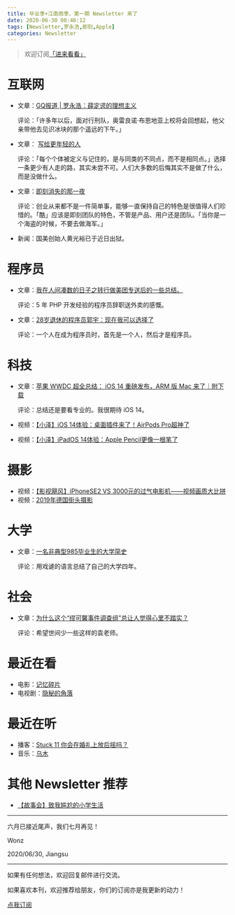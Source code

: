 ```yaml
---
title: 毕业季+江南雨季，第一期 Newsletter 来了
date: 2020-06-30 08:46:12
tags: [Newsletter,罗永浩,即刻,Apple]
categories: Newsletter
---
```


> 欢迎订阅[「进来看看」](https://wonz.hedwig.pub)

<!--more-->

# 互联网

* 文章：[GQ报道 | 罗永浩：薛定谔的理想主义](https://mp.weixin.qq.com/s?__biz=MjM5MDA1ODAzMg==&mid=2651162515&idx=1&sn=0e58ba8fb7eafb6b1946b6f60053e09b&chksm=bdbbb4cc8acc3ddac045c1300a4f4a90649ab7c19eebdef728bdc1c63574250244d8f5fae401&mpshare=1&scene=1&srcid=&sharer_sharetime=1593479286872&sharer_shareid=98be2b754936f08d103cd3be4f2da5d7#rd)

  评论：「许多年以后，面对行刑队，奥雷良诺·布恩地亚上校将会回想起，他父亲带他去见识冰块的那个遥远的下午。」

* 文章： [写给更年轻的人](https://mp.weixin.qq.com/s?__biz=MjM5NDk5MTA0MQ==&mid=2652163021&idx=1&sn=25f0ced416b1f05971ad0a930bb482f1&chksm=bd1f35638a68bc757c05b56c6663e76c3881fa1baf9187f629f4d34b13de31dd969d5b18b58f&mpshare=1&scene=1&srcid=&sharer_sharetime=1593479305522&sharer_shareid=98be2b754936f08d103cd3be4f2da5d7#rd)

  评论：「每个个体被定义与记住的，是与同类的不同点，而不是相同点。」选择一条更少有人走的路，其实未尝不可。人们大多数的后悔其实不是做了什么，而是没做什么。

* 文章：[即刻消失的那一夜](https://mp.weixin.qq.com/s?__biz=MzU3Mjk1OTQ0Ng==&mid=2247485526&idx=1&sn=836bc7afbb47bfe707cbb66c28b895d9&chksm=fcc9b7efcbbe3ef9e3cc22fc98cda47b364c45f00a55b913af525be741c8c17b32863720230e&mpshare=1&scene=1&srcid=&sharer_sharetime=1593479880763&sharer_shareid=98be2b754936f08d103cd3be4f2da5d7#rd)

  评论：创业从来都不是一件简单事，能够一直保持自己的特色是很值得人们珍惜的。「酷」应该是即刻团队的特色，不管是产品、用户还是团队。「当你是一个海盗的时候，不要去做海军。」

* 新闻：国美创始人黄光裕已于近日出狱。

# 程序员

* 文章：[我在人间凑数的日子之转行做美团专送后的一些总结。](https://www.v2ex.com/t/685109#reply131)

  评论：5 年 PHP 开发经验的程序员辞职送外卖的感慨。

* 文章：[28岁退休的程序员郭宇：现在我可以选择了](https://mp.weixin.qq.com/s?__biz=MjEwMzA5NTcyMQ==&mid=2653115480&idx=1&sn=8effc1bca83169aadad87b3afc8d8d8c&chksm=4eb2b29e79c53b889fd38f14d686fdaa888dde3915a1dda523c93dba8bf2535e8ed671314e6f&mpshare=1&scene=1&srcid=0629Ees2oS76yXeKeIadzLwc&sharer_sharetime=1593418799396&sharer_shareid=6744df7654426ba39750ba43e5164de5#rd)

  评论：一个人在成为程序员时，首先是一个人，然后才是程序员。

# 科技

* 文章：[苹果 WWDC 超全总结： iOS 14 重磅发布，ARM 版 Mac 来了｜附下载](https://mp.weixin.qq.com/s?__biz=MjM5MjAyNDUyMA==&mid=2650552304&idx=1&sn=aa8360ee1dc8a88ad103a4646cd81cab&chksm=bea4055789d38c418e94514ffd5a70791dea3fec2980120541834fa9afa50d0775c6be52418c&mpshare=1&scene=1&srcid=&sharer_sharetime=1593480149124&sharer_shareid=98be2b754936f08d103cd3be4f2da5d7#rd)

  评论：总结还是要看专业的。我很期待 iOS 14。

* 视频：[【小泽】iOS 14体验：桌面插件来了！AirPods Pro超神了](https://www.bilibili.com/video/BV1QZ4y1H7dK)
* 视频：[【小泽】iPadOS 14体验：Apple Pencil更像一根笔了](https://www.bilibili.com/video/BV1VV411k7Tz)

# 摄影

* 视频：[【影视飓风】iPhoneSE2 VS 3000元的过气电影机——视频画质大比拼](https://www.bilibili.com/video/BV1Uk4y1z78g)
* 视频：[2019年德国街头摄影](https://www.bilibili.com/video/BV1cJ411778B)

# 大学

* 文章：[一名非典型985毕业生的大学简史](https://mp.weixin.qq.com/s?__biz=MzAwNDM0OTU3Ng==&mid=2654705884&idx=1&sn=5906f3dc8a66128d57bc27718ef994e1&chksm=80e2733bb795fa2d0a981d123f0280edff214797c763767c0c3824bd6f62a43fe6c5d65acf92&mpshare=1&scene=1&srcid=&sharer_sharetime=1593479665686&sharer_shareid=98be2b754936f08d103cd3be4f2da5d7#rd)

  评论：用戏谑的语言总结了自己的大学四年。

# 社会

* 文章：[为什么这个“缪可馨事件调查组”总让人觉得心里不踏实？](https://mp.weixin.qq.com/s?__biz=MjM5ODAzNTc2NA==&mid=2652885401&idx=1&sn=03971336608af1d2f28b3d8bbbb859fd&chksm=bd3b99c28a4c10d43e14c1a6bf820d9a0c9db0842d55e0988feca10341cbc088e5d45cf67042&mpshare=1&scene=1&srcid=&sharer_sharetime=1593479748510&sharer_shareid=98be2b754936f08d103cd3be4f2da5d7#rd)

  评论：希望世间少一些这样的袁老师。

# 最近在看

* 电影：[记忆碎片](https://movie.douban.com/subject/1304447/)
* 电视剧：[隐秘的角落](https://movie.douban.com/subject/33404425/)

# 最近在听

* 播客：[Stuck 11 你会在婚礼上放后摇吗？](https://www.xiaoyuzhoufm.com/episode/5ef4b71b418a84a04689dcc0?s=eyJ1IjoiNWU3YzVlNDBhMmYyZTUwM2NlYzM2ZDQzIiwiZCI6MX0%3D)
* 音乐：[乌木](https://music.163.com/#/song?id=416385912)

# 其他 Newsletter 推荐

* [【故事会】致我尴尬的小学生活](https://thinktwice.hedwig.pub/i/gu-shi-hui-zhi-wo-gan-ga-de-xiao-xue-sheng-huo)

----

六月已接近尾声，我们七月再见！

Wonz

2020/06/30, Jiangsu

----

如果有任何想法，欢迎回复邮件进行交流。

如果喜欢本刊，欢迎推荐给朋友，你们的订阅亦是我更新的动力！

[点我订阅](https://wonz.hedwig.pub)